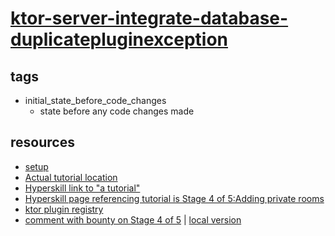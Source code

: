 # [ktor-server-integrate-database-duplicatepluginexception](https://github.com/javapda/ktor-server-integrate-database-duplicatepluginexception)

## tags
* initial_state_before_code_changes
  * state before any code changes made

## resources
* [setup](docs/setup.md)
* [Actual tutorial location](https://ktor.io/docs/server-integrate-database.html)
* [Hyperskill link to "a tutorial"](https://ktor.io/docs/interactive-website-add-persistence.html)
* [Hyperskill page referencing tutorial is Stage 4 of 5:Adding private rooms](https://hyperskill.org/projects/366/stages/2169/implement)
* [ktor plugin registry](https://github.com/ktorio/ktor-plugin-registry)
* [comment with bounty on Stage 4 of 5]() | [local version](docs/comment-on-stage-4-of-5.md)
